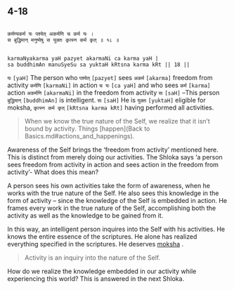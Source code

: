 ## 4-18


```shloka-sa

कर्मण्यकर्म यः पश्येत् अकर्मणि च कर्म यः ।
स बुद्धिमान् मनुष्येषु स युक्तः कृत्स्न कर्म कृत् ॥ १८ ॥

```
```shloka-sa-hk

karmaNyakarma yaH pazyet akarmaNi ca karma yaH |
sa buddhimAn manuSyeSu sa yuktaH kRtsna karma kRt || 18 ||

```
`यः` `[yaH]` The person who `पश्येत्` `[pazyet]` sees `अकर्म` `[akarma]` freedom from activity `कर्मणि` `[karmaNi]` in action `च यः` `[ca yaH]` and who sees `कर्म` `[karma]` action `अकर्मणि` `[akarmaNi]` in the freedom from activity `सः` `[saH]` –This person `बुद्धिमान्` `[buddhimAn]` is intelligent. `सः` `[saH]` He is `युक्तः` `[yuktaH]` eligible for moksha, `कृत्स्न कर्म कृत्` `[kRtsna karma kRt]` having performed all activities.


<a name='applnote_83'></a>
> When we know the true nature of the Self, we realize that it isn’t bound by activity. Things [happen](Back to Basics.md#actions_and_happenings).



Awareness of the Self brings the ‘freedom from activity’ mentioned here. This is distinct from merely doing our activities. The Shloka says ‘a person sees freedom from activity in action and sees action in the freedom from activity’- What does this mean?

A person sees his own activities take the form of awareness, when he works with the true nature of the Self. He also sees this knowledge in the form of activity – since the knowledge of the Self is embedded in action. He frames every work in the true nature of the Self, accomplishing both the activity as well as the knowledge to be gained from it.

In this way, an intelligent person inquires into the Self with his activities. He knows the entire essence of the scriptures. He alone has realized everything specified in the scriptures. He deserves 
[moksha](Back-to-Basics.md#Moksha)
.



<a name='applnote_84'></a>
> Activity is an inquiry into the nature of the Self.



How do we realize the knowledge embedded in our activity while experiencing this world? This is answered in the next Shloka.


